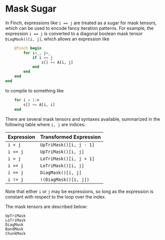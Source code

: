 # Mask Sugar

In Finch, expressions like `i == j` are treated as a sugar for mask tensors, which can
be used to encode fancy iteration patterns. For example, the expression `i == j`
is converted to a diagonal boolean mask tensor `DiagMask()[i, j]`, which allows
an expression like
```julia
    @finch begin
        for i=_, j=_
            if i == j
                s[] += A[i, j]
            end
        end
    end
end
```
to compile to something like
```julia
    for i = 1:n
        s[] += A[i, i]
    end
```

There are several mask tensors and syntaxes available, summarized in the
following table where `i, j` are indices:

| Expression | Transformed Expression               |
|------------|--------------------------------------|
| `i < j`    | `UpTriMask()[i, j - 1]`               |
| `i <= j`   | `UpTriMask()[i, j]`                   |
| `i > j`    | `LoTriMask()[i, j + 1]`               |
| `i >= j`   | `LoTriMask()[i, j]`                   |
| `i == j`   | `DiagMask()[i, j]`                    |
| `i != j`   | `!(DiagMask()[i, j])`                 |

Note that either `i` or `j` may be expressions, so long as the expression is
constant with respect to the loop over the index.

The mask tensors are described below:

```@docs
UpTriMask
LoTriMask
DiagMask
BandMask
ChunkMask
```
